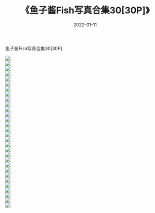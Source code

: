 ﻿---
layout: post
title:  《鱼子酱Fish写真合集30[30P]》
date:   2022-01-11
img: http://img.660000.xyz/Sharelink/性感/2022/鱼子酱Fish写真合集30[30P]/000.jpg
categories: [美女, 清纯, 唯美]
---

鱼子酱Fish写真合集30[30P]

  ![](http://img.660000.xyz/Sharelink/性感/2022/鱼子酱Fish写真合集30[30P]/001.jpg) <br> ![](http://img.660000.xyz/Sharelink/性感/2022/鱼子酱Fish写真合集30[30P]/002.jpg) <br> ![](http://img.660000.xyz/Sharelink/性感/2022/鱼子酱Fish写真合集30[30P]/003.jpg) <br> ![](http://img.660000.xyz/Sharelink/性感/2022/鱼子酱Fish写真合集30[30P]/004.jpg) <br> ![](http://img.660000.xyz/Sharelink/性感/2022/鱼子酱Fish写真合集30[30P]/005.jpg) <br> ![](http://img.660000.xyz/Sharelink/性感/2022/鱼子酱Fish写真合集30[30P]/006.jpg) <br> ![](http://img.660000.xyz/Sharelink/性感/2022/鱼子酱Fish写真合集30[30P]/007.jpg) <br> ![](http://img.660000.xyz/Sharelink/性感/2022/鱼子酱Fish写真合集30[30P]/008.jpg) <br> ![](http://img.660000.xyz/Sharelink/性感/2022/鱼子酱Fish写真合集30[30P]/009.jpg) <br> ![](http://img.660000.xyz/Sharelink/性感/2022/鱼子酱Fish写真合集30[30P]/010.jpg) <br> ![](http://img.660000.xyz/Sharelink/性感/2022/鱼子酱Fish写真合集30[30P]/011.jpg) <br> ![](http://img.660000.xyz/Sharelink/性感/2022/鱼子酱Fish写真合集30[30P]/012.jpg) <br> ![](http://img.660000.xyz/Sharelink/性感/2022/鱼子酱Fish写真合集30[30P]/013.jpg) <br> ![](http://img.660000.xyz/Sharelink/性感/2022/鱼子酱Fish写真合集30[30P]/014.jpg) <br> ![](http://img.660000.xyz/Sharelink/性感/2022/鱼子酱Fish写真合集30[30P]/015.jpg) <br> ![](http://img.660000.xyz/Sharelink/性感/2022/鱼子酱Fish写真合集30[30P]/016.jpg) <br> ![](http://img.660000.xyz/Sharelink/性感/2022/鱼子酱Fish写真合集30[30P]/017.jpg) <br> ![](http://img.660000.xyz/Sharelink/性感/2022/鱼子酱Fish写真合集30[30P]/018.jpg) <br> ![](http://img.660000.xyz/Sharelink/性感/2022/鱼子酱Fish写真合集30[30P]/019.jpg) <br> ![](http://img.660000.xyz/Sharelink/性感/2022/鱼子酱Fish写真合集30[30P]/020.jpg) <br> ![](http://img.660000.xyz/Sharelink/性感/2022/鱼子酱Fish写真合集30[30P]/021.jpg) <br> ![](http://img.660000.xyz/Sharelink/性感/2022/鱼子酱Fish写真合集30[30P]/022.jpg) <br> ![](http://img.660000.xyz/Sharelink/性感/2022/鱼子酱Fish写真合集30[30P]/023.jpg) <br> ![](http://img.660000.xyz/Sharelink/性感/2022/鱼子酱Fish写真合集30[30P]/024.jpg) <br> ![](http://img.660000.xyz/Sharelink/性感/2022/鱼子酱Fish写真合集30[30P]/025.jpg) <br> ![](http://img.660000.xyz/Sharelink/性感/2022/鱼子酱Fish写真合集30[30P]/026.jpg) <br> ![](http://img.660000.xyz/Sharelink/性感/2022/鱼子酱Fish写真合集30[30P]/027.jpg) <br> ![](http://img.660000.xyz/Sharelink/性感/2022/鱼子酱Fish写真合集30[30P]/028.jpg) <br> ![](http://img.660000.xyz/Sharelink/性感/2022/鱼子酱Fish写真合集30[30P]/029.jpg) <br> ![](http://img.660000.xyz/Sharelink/性感/2022/鱼子酱Fish写真合集30[30P]/030.jpg) <br>